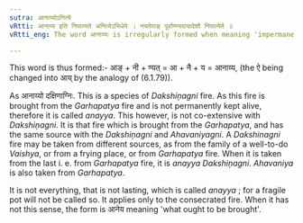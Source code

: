 ```yaml
---
sutra: आनाय्योऽनित्ये
vRtti: आनाय्य इति निपात्यते अनित्येऽभिधेये । नयतेराङ् पूर्वाण्ण्यदायादेशौ निपात्येते ॥
vRtti_eng: The word आनाय्यः is irregularly formed when meaning 'impermanent'.

---
```

This word is thus formed:- आङ् + नी + ण्यत् = आ + नै + य = आनाय्य, (the ऐ being changed into आय् by the analogy of (6.1.79)).

As आनाय्यो दक्षिणाग्निः. This is a species of _Dakshiņagni_ fire. As this fire is brought from the _Garhapatya_ fire and is not permanently kept alive, therefore it is called _anayya_. This however, is not co-extensive with _Dakshiņagni_. It is that fire which is brought from the _Garhapatya_, and has the same source with the _Dakshiņagni_ and _Ahavaniyagni_. A _Dakshinagni_ fire may be taken from different sources, as from the family of a well-to-do _Vaishya_, or from a frying place, or from _Garhapatya_ fire. When it is taken from the last i. e. from _Garhapatya_ fire, it is _anayya_ _Dakshiņagni_. _Ahavaniya_ is also taken from _Garhapatya_.

It is not everything, that is not lasting, which is called _anayya_ ; for a fragile pot will not be called so. It applies only to the consecrated fire. When it has not this sense, the form is आनेय meaning 'what ought to be brought'.